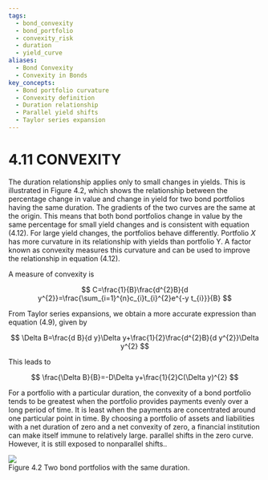 ```yaml
---
tags:
  - bond_convexity
  - bond_portfolio
  - convexity_risk
  - duration
  - yield_curve
aliases:
  - Bond Convexity
  - Convexity in Bonds
key_concepts:
  - Bond portfolio curvature
  - Convexity definition
  - Duration relationship
  - Parallel yield shifts
  - Taylor series expansion
---
```


# 4.11 CONVEXITY  

The duration relationship applies only to small changes in yields. This is illustrated in Figure 4.2, which shows the relationship between the percentage change in value and change in yield for two bond portfolios having the same duration. The gradients of the two curves are the same at the origin. This means that both bond portfolios change in value by the same percentage for small yield changes and is consistent with equation (4.12). For large yield changes, the portfolios behave differently. Portfolio $X$ has more curvature in its relationship with yields than portfolio Y. A factor known as convexity measures this curvature and can be used to improve the relationship in equation (4.12).  

A measure of convexity is  

$$
C=\frac{1}{B}\frac{d^{2}B}{d y^{2}}=\frac{\sum_{i=1}^{n}c_{i}t_{i}^{2}e^{-y t_{i}}}{B}
$$  

From Taylor series expansions, we obtain a more accurate expression than equation (4.9), given by  

$$
\Delta B=\frac{d B}{d y}\Delta y+\frac{1}{2}\frac{d^{2}B}{d y^{2}}\Delta y^{2}
$$  

This leads to  

$$
\frac{\Delta B}{B}=-D\Delta y+\frac{1}{2}C(\Delta y)^{2}
$$  

For a portfolio with a particular duration, the convexity of a bond portfolio tends to be greatest when the portfolio provides payments evenly over a long period of time. It is least when the payments are concentrated around one particular point in time. By choosing a portfolio of assets and liabilities with a net duration of zero and a net convexity of zero, a financial institution can make itself immune to relatively large. parallel shifts in the zero curve. However, it is still exposed to nonparallel shifts..  

![](63ab9ec7d18fe0dd81529dcbd87f3a2e9a1b6345dfd330869d1e4ee5547a9268.jpg)  
Figure 4.2 Two bond portfolios with the same duration.  
